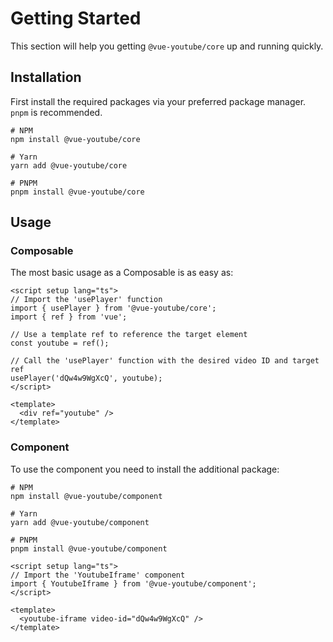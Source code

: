 # Getting Started

This section will help you getting `@vue-youtube/core` up and running quickly.

## Installation

First install the required packages via your preferred package manager. `pnpm` is recommended.

```shell
# NPM
npm install @vue-youtube/core

# Yarn
yarn add @vue-youtube/core

# PNPM
pnpm install @vue-youtube/core
```

## Usage

### Composable

The most basic usage as a Composable is as easy as:

```vue
<script setup lang="ts">
// Import the 'usePlayer' function
import { usePlayer } from '@vue-youtube/core';
import { ref } from 'vue';

// Use a template ref to reference the target element
const youtube = ref();

// Call the 'usePlayer' function with the desired video ID and target ref
usePlayer('dQw4w9WgXcQ', youtube);
</script>

<template>
  <div ref="youtube" />
</template>
```

### Component

To use the component you need to install the additional package:

```shell
# NPM
npm install @vue-youtube/component

# Yarn
yarn add @vue-youtube/component

# PNPM
pnpm install @vue-youtube/component
```

```vue
<script setup lang="ts">
// Import the 'YoutubeIframe' component
import { YoutubeIframe } from '@vue-youtube/component';
</script>

<template>
  <youtube-iframe video-id="dQw4w9WgXcQ" />
</template>
```